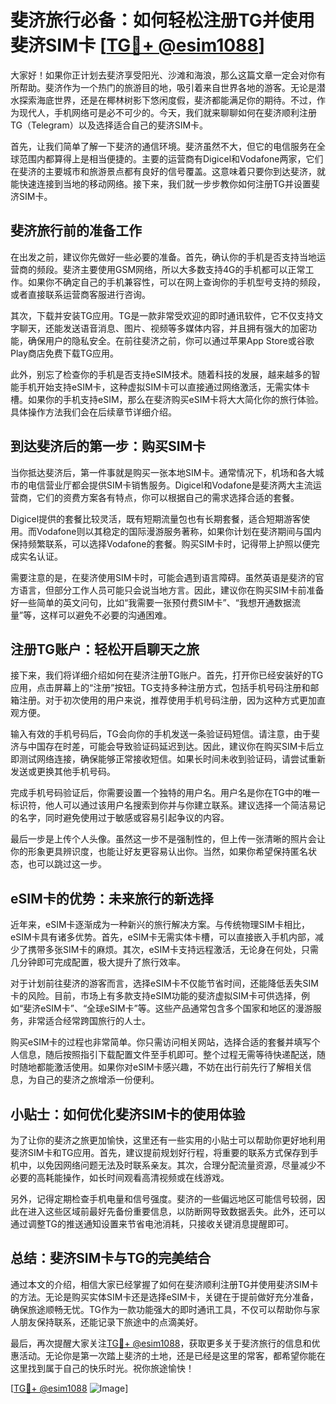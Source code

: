 # 斐济旅行必备：如何轻松注册TG并使用斐济SIM卡 [[TG💪+ @esim1088](https://t.me/s/esim1088)]

大家好！如果你正计划去斐济享受阳光、沙滩和海浪，那么这篇文章一定会对你有所帮助。斐济作为一个热门的旅游目的地，吸引着来自世界各地的游客。无论是潜水探索海底世界，还是在椰林树影下悠闲度假，斐济都能满足你的期待。不过，作为现代人，手机网络可是必不可少的。今天，我们就来聊聊如何在斐济顺利注册TG（Telegram）以及选择适合自己的斐济SIM卡。

首先，让我们简单了解一下斐济的通信环境。斐济虽然不大，但它的电信服务在全球范围内都算得上是相当便捷的。主要的运营商有Digicel和Vodafone两家，它们在斐济的主要城市和旅游景点都有良好的信号覆盖。这意味着只要你到达斐济，就能快速连接到当地的移动网络。接下来，我们就一步步教你如何注册TG并设置斐济SIM卡。

## 斐济旅行前的准备工作

在出发之前，建议你先做好一些必要的准备。首先，确认你的手机是否支持当地运营商的频段。斐济主要使用GSM网络，所以大多数支持4G的手机都可以正常工作。如果你不确定自己的手机兼容性，可以在网上查询你的手机型号支持的频段，或者直接联系运营商客服进行咨询。

其次，下载并安装TG应用。TG是一款非常受欢迎的即时通讯软件，它不仅支持文字聊天，还能发送语音消息、图片、视频等多媒体内容，并且拥有强大的加密功能，确保用户的隐私安全。在前往斐济之前，你可以通过苹果App Store或谷歌Play商店免费下载TG应用。

此外，别忘了检查你的手机是否支持eSIM技术。随着科技的发展，越来越多的智能手机开始支持eSIM卡，这种虚拟SIM卡可以直接通过网络激活，无需实体卡槽。如果你的手机支持eSIM，那么在斐济购买eSIM卡将大大简化你的旅行体验。具体操作方法我们会在后续章节详细介绍。

## 到达斐济后的第一步：购买SIM卡

当你抵达斐济后，第一件事就是购买一张本地SIM卡。通常情况下，机场和各大城市的电信营业厅都会提供SIM卡销售服务。Digicel和Vodafone是斐济两大主流运营商，它们的资费方案各有特点，你可以根据自己的需求选择合适的套餐。

Digicel提供的套餐比较灵活，既有短期流量包也有长期套餐，适合短期游客使用。而Vodafone则以其稳定的国际漫游服务著称，如果你计划在斐济期间与国内保持频繁联系，可以选择Vodafone的套餐。购买SIM卡时，记得带上护照以便完成实名认证。

需要注意的是，在斐济使用SIM卡时，可能会遇到语言障碍。虽然英语是斐济的官方语言，但部分工作人员可能只会说当地方言。因此，建议你在购买SIM卡前准备好一些简单的英文问句，比如“我需要一张预付费SIM卡”、“我想开通数据流量”等，这样可以避免不必要的沟通困难。

## 注册TG账户：轻松开启聊天之旅

接下来，我们将详细介绍如何在斐济注册TG账户。首先，打开你已经安装好的TG应用，点击屏幕上的“注册”按钮。TG支持多种注册方式，包括手机号码注册和邮箱注册。对于初次使用的用户来说，推荐使用手机号码注册，因为这种方式更加直观方便。

输入有效的手机号码后，TG会向你的手机发送一条验证码短信。请注意，由于斐济与中国存在时差，可能会导致验证码延迟到达。因此，建议你在购买SIM卡后立即测试网络连接，确保能够正常接收短信。如果长时间未收到验证码，请尝试重新发送或更换其他手机号码。

完成手机号码验证后，你需要设置一个独特的用户名。用户名是你在TG中的唯一标识符，他人可以通过该用户名搜索到你并与你建立联系。建议选择一个简洁易记的名字，同时避免使用过于敏感或容易引起争议的内容。

最后一步是上传个人头像。虽然这一步不是强制性的，但上传一张清晰的照片会让你的形象更具辨识度，也能让好友更容易认出你。当然，如果你希望保持匿名状态，也可以跳过这一步。

## eSIM卡的优势：未来旅行的新选择

近年来，eSIM卡逐渐成为一种新兴的旅行解决方案。与传统物理SIM卡相比，eSIM卡具有诸多优势。首先，eSIM卡无需实体卡槽，可以直接嵌入手机内部，减少了携带多张SIM卡的麻烦。其次，eSIM卡支持远程激活，无论身在何处，只需几分钟即可完成配置，极大提升了旅行效率。

对于计划前往斐济的游客而言，选择eSIM卡不仅能节省时间，还能降低丢失SIM卡的风险。目前，市场上有多款支持eSIM功能的斐济虚拟SIM卡可供选择，例如“斐济eSIM卡”、“全球eSIM卡”等。这些产品通常包含多个国家和地区的漫游服务，非常适合经常跨国旅行的人士。

购买eSIM卡的过程也非常简单。你只需访问相关网站，选择合适的套餐并填写个人信息，随后按照指引下载配置文件至手机即可。整个过程无需等待快递配送，随时随地都能激活使用。如果你对eSIM卡感兴趣，不妨在出行前先行了解相关信息，为自己的斐济之旅增添一份便利。

## 小贴士：如何优化斐济SIM卡的使用体验

为了让你的斐济之旅更加愉快，这里还有一些实用的小贴士可以帮助你更好地利用斐济SIM卡和TG应用。首先，建议提前规划好行程，将重要的联系方式保存到手机中，以免因网络问题无法及时联系亲友。其次，合理分配流量资源，尽量减少不必要的高耗能操作，如长时间观看高清视频或在线游戏。

另外，记得定期检查手机电量和信号强度。斐济的一些偏远地区可能信号较弱，因此在进入这些区域前最好先备份重要信息，以防断网导致数据丢失。此外，还可以通过调整TG的推送通知设置来节省电池消耗，只接收关键消息提醒即可。

## 总结：斐济SIM卡与TG的完美结合

通过本文的介绍，相信大家已经掌握了如何在斐济顺利注册TG并使用斐济SIM卡的方法。无论是购买实体SIM卡还是选择eSIM卡，关键在于提前做好充分准备，确保旅途顺畅无忧。TG作为一款功能强大的即时通讯工具，不仅可以帮助你与家人朋友保持联系，还能记录下旅途中的点滴美好。

最后，再次提醒大家关注[TG💪+ @esim1088](https://t.me/s/esim1088)，获取更多关于斐济旅行的信息和优惠活动。无论你是第一次踏上斐济的土地，还是已经是这里的常客，都希望你能在这里找到属于自己的快乐时光。祝你旅途愉快！

[[TG💪+ @esim1088](https://t.me/s/esim1088) ![Image](https://i.postimg.cc/4NQfJmqS/Snipaste-2025-05-13-00-14-12.png)]